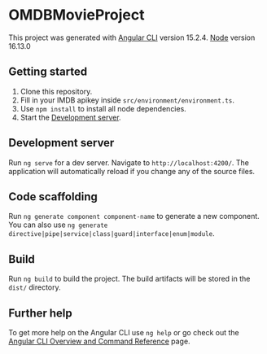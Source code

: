 # OMDBMovieProject

This project was generated with [Angular CLI](https://github.com/angular/angular-cli) version 15.2.4.
[Node](https://nodejs.org/en/blog/release/v16.13.0) version 16.13.0

## Getting started

1. Clone this repository.
2. Fill in your IMDB apikey inside `src/environment/environment.ts`.
3. Use `npm install` to install all node dependencies.
4. Start the [Development server](#development-server).

## Development server

Run `ng serve` for a dev server. Navigate to `http://localhost:4200/`. The application will automatically reload if you change any of the source files.

## Code scaffolding

Run `ng generate component component-name` to generate a new component. You can also use `ng generate directive|pipe|service|class|guard|interface|enum|module`.

## Build

Run `ng build` to build the project. The build artifacts will be stored in the `dist/` directory.

## Further help

To get more help on the Angular CLI use `ng help` or go check out the [Angular CLI Overview and Command Reference](https://angular.io/cli) page.

